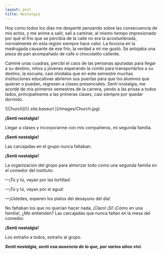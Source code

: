 ```yaml
---
layout: post
title: Nostalgia 
---
```


Hoy como todos los días me desperté pensando sobre las consecuencia de mis actos, y me anime a salir, salí a caminar, al mismo tiempo impresionado por qué el frío que se percibía de la calle no era la acostumbrada, normalmente en esta región siempre hace calor. La llovizna en la madrugada causante de ese frío, la verdad a mí me gustó. Se antojaba una pieza de pan acompañado de cafe o chocolatito caliente.

Caminé unas cuadras, percibí el caos de las personas apuradas para llegar a su destino, niños y jóvenes esperando la combi para transportarlos a su destino, la escuela, casi olvidaba que en este semestre muchas instituciones educativas abrieron sus puertas para que los alumnos que quieran o puedan, regresen a clases presenciales. Sentí nostalgia, me acordé de mis primeros semestres de la carrera, yendo a las prisas a todos lados, principalmente a las primeras clases, casi siempre por quedar dormido.


![Church]({{ site.baseurl }}/images/Church.jpg)

**¡Sentí nostalgia!**

Llegar a clases y incorporarme con mis compañeros, mi segunda familia.

**¡Sentí nostalgia!**

Las carcajadas en el grupo nunca faltaban.

**¡Sentí nostalgia!**

La organización del grupo para almorzar todo como una segunda familia en el comedor del instituto:

—¡Tú y tú, vayan por las tortillas! 

—¡Tú y tú, vayan por el agua! 

—¡Ustedes, esperen los platos del desayuno del día!


No faltaban los que no querían hacer nada, ¡Claro! ¡Si! ¡Cómo en una familia!, ¿Me entienden? 
Las carcajadas que nunca faltan en la mesa del comedor.

**¡Sentí nostalgia!**

Los extraño a todos, extraño al grupo.

***Sentí nostalgia, sentí esa ausencia de lo que, por varios años viví.***

